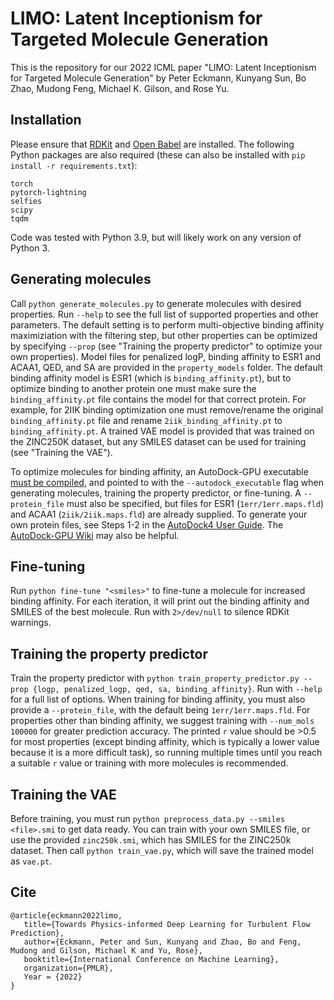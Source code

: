 # LIMO: Latent Inceptionism for Targeted Molecule Generation

This is the repository for our 2022 ICML paper "LIMO: Latent Inceptionism for Targeted Molecule Generation" by Peter Eckmann, Kunyang Sun, Bo Zhao, Mudong Feng, Michael K. Gilson, and Rose Yu.


## Installation

Please ensure that [RDKit](https://www.rdkit.org/docs/Install.html) and [Open Babel](https://openbabel.org/wiki/Category:Installation) are installed. The following Python packages are also required (these can also be installed with `pip install -r requirements.txt`):

```
torch
pytorch-lightning
selfies
scipy
tqdm
```

Code was tested with Python 3.9, but will likely work on any version of Python 3.

## Generating molecules

Call `python generate_molecules.py` to generate molecules with desired properties. Run `--help` to see the full list of supported properties and other parameters. The default setting is to perform multi-objective binding affinity maximiziation with the filtering step, but other properties can be optimized by specifying `--prop` (see "Training the property predictor" to optimize your own properties). Model files for penalized logP, binding affinity to ESR1 and ACAA1, QED, and SA are provided in the `property_models` folder. The default binding affinity model is ESR1 (which is `binding_affinity.pt`), but to optimize binding to another protein one must make sure the `binding_affinity.pt` file contains the model for that correct protein. For example, for 2IIK binding optimization one must remove/rename the original `binding_affinity.pt` file and rename `2iik_binding_affinity.pt` to `binding_affinity.pt`. A trained VAE model is provided that was trained on the ZINC250K dataset, but any SMILES dataset can be used for training (see "Training the VAE").

To optimize molecules for binding affinity, an AutoDock-GPU executable [must be compiled](https://github.com/ccsb-scripps/AutoDock-GPU#compilation), and pointed to with the `--autodock_executable` flag when generating molecules, training the property predictor, or fine-tuning. A `--protein_file` must also be specified, but files for ESR1 (`1err/1err.maps.fld`) and ACAA1 (`2iik/2iik.maps.fld`) are already supplied. To generate your own protein files, see Steps 1-2 in the [AutoDock4 User Guide](https://autodock.scripps.edu/wp-content/uploads/sites/56/2021/10/AutoDock4.2.6_UserGuide.pdf). The [AutoDock-GPU Wiki](https://github.com/ccsb-scripps/AutoDock-GPU/wiki/Guideline-for-users) may also be helpful.

## Fine-tuning

Run `python fine-tune "<smiles>"` to fine-tune a molecule for increased binding affinity. For each iteration, it will print out the binding affinity and SMILES of the best molecule. Run with `2>/dev/null` to silence RDKit warnings.

## Training the property predictor 

Train the property predictor with `python train_property_predictor.py --prop {logp, penalized_logp, qed, sa, binding_affinity}`. Run with `--help` for a full list of options. When training for binding affinity, you must also provide a `--protein_file`, with the default being `1err/1err.maps.fld`. For properties other than binding affinity, we suggest training with `--num_mols 100000` for greater prediction accuracy. The printed `r` value should be >0.5 for most properties (except binding affinity, which is typically a lower value because it is a more difficult task), so running multiple times until you reach a suitable `r` value or training with more molecules is recommended.

## Training the VAE

Before training, you must run `python preprocess_data.py --smiles <file>.smi` to get data ready. You can train with your own SMILES file, or use the provided `zinc250k.smi`, which has SMILES for the ZINC250k dataset. Then call `python train_vae.py`, which will save the trained model as `vae.pt`.


## Cite

```
@article{eckmann2022limo,
   title={Towards Physics-informed Deep Learning for Turbulent Flow Prediction},
   author={Eckmann, Peter and Sun, Kunyang and Zhao, Bo and Feng, Mudong and Gilson, Michael K and Yu, Rose},
   booktitle={International Conference on Machine Learning},
   organization={PMLR},
   Year = {2022}
}	
```
